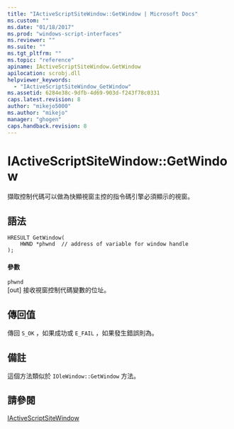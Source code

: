 ```yaml
---
title: "IActiveScriptSiteWindow::GetWindow | Microsoft Docs"
ms.custom: ""
ms.date: "01/18/2017"
ms.prod: "windows-script-interfaces"
ms.reviewer: ""
ms.suite: ""
ms.tgt_pltfrm: ""
ms.topic: "reference"
apiname: IActiveScriptSiteWindow.GetWindow
apilocation: scrobj.dll
helpviewer_keywords: 
  - "IActiveScriptSiteWindow_GetWindow"
ms.assetid: 6284e38c-9dfb-4d69-903d-f243f78c0331
caps.latest.revision: 8
author: "mikejo5000"
ms.author: "mikejo"
manager: "ghogen"
caps.handback.revision: 8
---
```

# IActiveScriptSiteWindow::GetWindow
擷取控制代碼可以做為快顯視窗主控的指令碼引擎必須顯示的視窗。  
  
## 語法  
  
```  
HRESULT GetWindow(  
    HWND *phwnd  // address of variable for window handle  
);  
```  
  
#### 參數  
 `phwnd`  
 \[out\] 接收視窗控制代碼變數的位址。  
  
## 傳回值  
 傳回 `S_OK` ，如果成功或 `E_FAIL` ，如果發生錯誤則為。  
  
## 備註  
 這個方法類似於 `IOleWindow::GetWindow` 方法。  
  
## 請參閱  
 [IActiveScriptSiteWindow](../../winscript/reference/iactivescriptsitewindow.md)